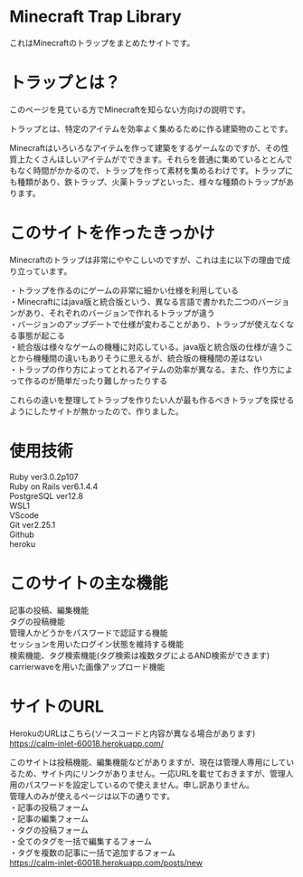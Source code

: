 # Minecraft Trap Library

これはMinecraftのトラップをまとめたサイトです。

# トラップとは？

このページを見ている方でMinecraftを知らない方向けの説明です。

トラップとは、特定のアイテムを効率よく集めるために作る建築物のことです。

Minecraftはいろいろなアイテムを作って建築をするゲームなのですが、その性質上たくさんほしいアイテムがでできます。それらを普通に集めているととんでもなく時間がかかるので、トラップを作って素材を集めるわけです。トラップにも種類があり、鉄トラップ、火薬トラップといった、様々な種類のトラップがあります。

# このサイトを作ったきっかけ

Minecraftのトラップは非常にややこしいのですが、これは主に以下の理由で成り立っています。

・トラップを作るのにゲームの非常に細かい仕様を利用している  
・Minecraftにはjava版と統合版という、異なる言語で書かれた二つのバージョンがあり、それぞれのバージョンで作れるトラップが違う  
・バージョンのアップデートで仕様が変わることがあり、トラップが使えなくなる事態が起こる  
・統合版は様々なゲームの機種に対応している。java版と統合版の仕様が違うことから機種間の違いもありそうに思えるが、統合版の機種間の差はない  
・トラップの作り方によってとれるアイテムの効率が異なる。また、作り方によって作るのが簡単だったり難しかったりする

これらの違いを整理してトラップを作りたい人が最も作るべきトラップを探せるようにしたサイトが無かったので、作りました。

# 使用技術

Ruby ver3.0.2p107  
Ruby on Rails ver6.1.4.4  
PostgreSQL ver12.8  
WSL1  
VScode  
Git ver2.25.1  
Github  
heroku  

# このサイトの主な機能

記事の投稿、編集機能  
タグの投稿機能  
管理人かどうかをパスワードで認証する機能  
セッションを用いたログイン状態を維持する機能  
検索機能、タグ検索機能(タグ検索は複数タグによるAND検索ができます)  
carrierwaveを用いた画像アップロード機能  


# サイトのURL

HerokuのURLはこちら(ソースコードと内容が異なる場合があります)    https://calm-inlet-60018.herokuapp.com/  

このサイトは投稿機能、編集機能などがありますが、現在は管理人専用にしているため、サイト内にリンクがありません。一応URLを載せておきますが、管理人用のパスワードを設定しているので使えません。申し訳ありません。  
管理人のみが使えるページは以下の通りです。  
・記事の投稿フォーム  
・記事の編集フォーム  
・タグの投稿フォーム  
・全てのタグを一括で編集するフォーム  
・タグを複数の記事に一括で追加するフォーム  
https://calm-inlet-60018.herokuapp.com/posts/new






